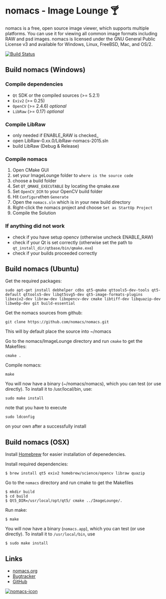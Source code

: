 # nomacs - Image Lounge 🍸
nomacs is a free, open source image viewer, which supports multiple platforms. You can use it for viewing all common image formats including RAW and psd images. nomacs is licensed under the GNU General Public License v3 and available for Windows, Linux, FreeBSD, Mac, and OS/2.

[![Build Status](https://travis-ci.org/nomacs/nomacs.svg?branch=master)](https://travis-ci.org/nomacs/nomacs)

## Build nomacs (Windows)
### Compile dependencies
- `Qt` SDK or the compiled sources (>= 5.2.1)
- `Exiv2` (>= 0.25)
- `OpenCV` (>= 2.4.6) _optional_
- `LibRaw` (>= 0.17) _optional_

### Compile LibRaw
- only needed if ENABLE_RAW is checked_
- open LibRaw-0.xx.0/LibRaw-nomacs-2015.sln
- build LibRaw (Debug & Release)

### Compile nomacs
1. Open CMake GUI
2. set your ImageLounge folder to `where is the source code`
3. choose a build folder
4. Set `QT_QMAKE_EXECUTABLE` by locating the qmake.exe
5. Set `OpenCV_DIR` to your OpenCV build folder
6. Hit `Configure`then `Generate`
7. Open the `nomacs.sln` which is in your new build directory
8. Right-click the nomacs project and choose `Set as StartUp Project`
9. Compile the Solution

### If anything did not work
- check if you have setup opencv (otherwise uncheck ENABLE_RAW)
- check if your Qt is set correctly (otherwise set the path to `qt_install_dir/qtbase/bin/qmake.exe`)
- check if your builds proceeded correctly

## Build nomacs (Ubuntu)

Get the required packages:

``` console
sudo apt-get install debhelper cdbs qt5-qmake qttools5-dev-tools qt5-default qttools5-dev libqt5svg5-dev qt5-image-formats-plugins libexiv2-dev libraw-dev libopencv-dev cmake libtiff-dev libquazip-dev libwebp-dev git build-essential
```
Get the nomacs sources from github:
``` console
git clone https://github.com/nomacs/nomacs.git
```
This will by default place the source into ~/nomacs

Go to the nomacs/ImageLounge directory and run `cmake` to get the Makefiles:
``` console
cmake .
```

Compile nomacs:
``` console
make
```

You will now have a binary (~/nomacs/nomacs), which you can test (or use directly). To install it to /usr/local/bin, use:
``` console
sudo make install
```
note that you have to execute 
``` console
sudo ldconfig
```
on your own after a successfully install

## Build nomacs (OSX)
Install [Homebrew](http://brew.sh/) for easier installation of depenedencies.

Install required dependencies:

```
$ brew install qt5 exiv2 homebrew/science/opencv libraw quazip

```

Go to the `nomacs` directory and run cmake to get the Makefiles

```
$ mkdir build
$ cd build
$ Qt5_DIR=/usr/local/opt/qt5/ cmake ../ImageLounge/.
```

Run make:

```
$ make
```

You will now have a binary (`nomacs.app`), which you can test (or use directly). To install it to `/usr/local/bin`, use

```
$ sudo make install
```

## Links
- [nomacs.org](http://nomacs.org)
- [Bugtracker](http://www.nomacs.org/redmine/projects/nomacs)
- [GitHub](https://github.com/nomacs)

[![nomacs-icon](http://nomacs.org/startpage/nomacs.svg)](https://nomacs.org)
